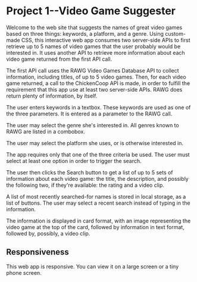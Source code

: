 # Project 1--Video Game Suggester

Welcome to the web site that suggests the names of great video games based on three things: keywords, a platform, and a genre.  Using custom-made CSS, this interactive web app consumes two server-side APIs to first retrieve up to 5 names of video games that the user probably would be interested in.  It uses another API to retrieve more information about each video game returned from the first API call.  

The first API call uses the RAWG Video Games Database API to collect information, including titles, of up to 5 video games.  Then, for each video game returned, a call to the ChickenCoop API is made, in order to fulfill the requirement that this app use at least two server-side APIs.  RAWG does return plenty of information, by itself.  

The user enters keywords in a textbox.  These keywords are used as one of the three parameters.  It is entered as a parameter to the RAWG call.  

The user may select the genre she's interested in.  All genres known to RAWG are listed in a combobox.

The user may select the platform she uses, or is otherwise interested in.  

The app requires only that one of the three criteria be used. The user must select at least one option in order to trigger the search.

The user then clicks the Search button to get a list of up to 5 sets of information about each video game: the title, the description, and possibly the following two, if they're available: the rating and a video clip.  

A list of most recently searched-for names is stored in local storage, as a list of buttons.  The user may select a recent search instead of typing in the information.

The information is displayed in card format, with an image representing the video game at the top of the card, followed by information in text format, followed by, possibly, a video clip.  

## Responsiveness

This web app is responsive. You can view it on a large screen or a tiny phone screen.
